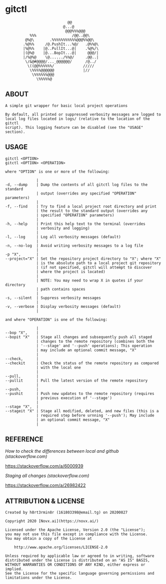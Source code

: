 # gitctl

```
                            @@              
                          @...@             
                           @@@%%%@@@        
           %%%                /@@..@@\      
         @%@\       .%%%%%%%%%%%@@@%%@@\    
        .%@%%     /@.PushIt...%@/   .@%%@\  
        |%@%%    |@..PullIt...@|    .%@%/\  
        |(@%@    |@...BopIt...@|     @@@/|  
        |/%@%@    \@....../%%@/     .@@..|  
         \/&@#@@@@/..._@@@@@@/      /@../   
          \((@@%%%%%%/             /////    
           \%%%%@@@@@@             |//      
            \%%%%%%@@@                      
              \%%%%%@                       

```

## ABOUT

    A simple git wrapper for basic local project operations

    By default, all printed or suppressed verbosity messages are logged to
    local log files located in logs/ (relative to the location of the gitctl
    script). This logging feature can be disabled (see the "USAGE" section).

## USAGE

    gitctl <OPTION>
    gitctl <OPTION> <OPERATION>

    where "OPTION" is one or more of the following:

                  |
    -d, --dump    | Dump the contents of all gitctl log files to the standard
                  | output (overrides any specified "OPERATION" parameters)
                  |
    -f, --find    | Try to find a local project root directory and print
                  | the result to the standard output (overrides any
                  | specified "OPERATION" parameters)
                  |
    -h, --help    | Print this help text to the terminal (overrides
                  | verbosity and logging)
                  |
    -l, --log     | Log all verbosity messages (default)
                  |
    -n, --no-log  | Avoid writing verbosity messages to a log file
                  |
    -p "X",       |
    --project="X" | Set the repository project directory to "X"; where "X"
                  | is the absolute path to a local project git repository
                  | (if not specified, gitctl will attempt to discover
                  | where the project is located)
                  |
                  | NOTE: You may need to wrap X in quotes if your directory
                  | path contains spaces
                  |
    -s, --silent  | Suppress verbosity messages
                  |
    -v, --verbose | Display verbosity messages (default)
                  |

    and where "OPERATION" is one of the following:

                  |
    --bop "X",    |
    --bopit "X"   | Stage all changes and subsequently push all staged
                  | changes to the remote repository (combines both the
                  | '--stage' and '--push' operations); This operation
                  | may include an optional commit message, "X"
                  |
    --check,      |
    --checkit     | Check the status of the remote repository as compared
                  | with the local one
                  |
    --pull,       |
    --pullit      | Pull the latest version of the remote repository
                  |
    --push,       |
    --pushit      | Push new updates to the remote repository (requires
                  | previous execution of '--stage')
                  |
    --stage "X",  |
    --stageit "X" | Stage all modified, deleted, and new files (this is a
                  | required step before urnning '--push'); May include
                  | an optional commit message, "X"
                  |

## REFERENCE

<i>How to check the differences between local and github  (stackoverflow.com)</i>

https://stackoverflow.com/a/6000939

<i>Staging all changes (stackoverflow.com)</i>

https://stackoverflow.com/a/26982422

## ATTRIBUTION & LICENSE

    Created by h8rt3rmin8r (161803398@email.tg) on 20200827

    Copyright 2020 [Novx.ai](https://novx.ai/)

    Licensed under the Apache License, Version 2.0 (the "License");
    you may not use this file except in compliance with the License.
    You may obtain a copy of the License at

        http://www.apache.org/licenses/LICENSE-2.0

    Unless required by applicable law or agreed to in writing, software
    distributed under the License is distributed on an "AS IS" BASIS,
    WITHOUT WARRANTIES OR CONDITIONS OF ANY KIND, either express or implied.
    See the License for the specific language governing permissions and
    limitations under the License.

